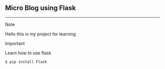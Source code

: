 ## Micro Blog using Flask
---
>[!NOTE]
>Hello this is my project for learning

>[!IMPORTANT]
>Learn how to use flask
```
$ pip install Flask
```
